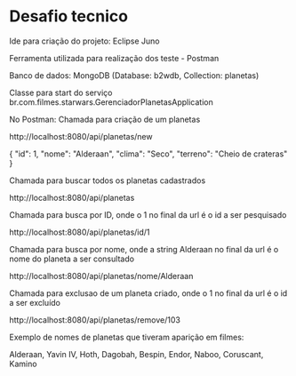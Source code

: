 # Desafio tecnico

Ide para criação do projeto: Eclipse Juno

Ferramenta utilizada para realização dos teste - Postman

Banco de dados: MongoDB (Database: b2wdb, Collection: planetas)
	
Classe para start do serviço br.com.filmes.starwars.GerenciadorPlanetasApplication

No Postman:
Chamada para criação de um planetas

 http://localhost:8080/api/planetas/new
 
{
	"id": 1,
	"nome": "Alderaan",
	"clima": "Seco",
	"terreno": "Cheio de crateras"
}

Chamada para buscar todos os planetas cadastrados

 http://localhost:8080/api/planetas

Chamada para busca por ID, onde o 1 no final da url é o id a ser pesquisado

 http://localhost:8080/api/planetas/id/1

Chamada para busca por nome, onde a string Alderaan no final da url é o nome do planeta a ser consultado

 http://localhost:8080/api/planetas/nome/Alderaan

Chamada para exclusao de um planeta criado, onde o 1 no final da url é o id a ser excluído  
 
 http://localhost:8080/api/planetas/remove/103
 
Exemplo de nomes de planetas que tiveram aparição em filmes:

Alderaan, Yavin IV, Hoth, Dagobah, Bespin, Endor, Naboo, Coruscant, Kamino
